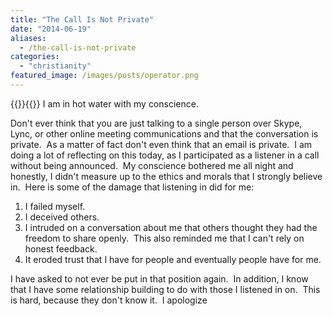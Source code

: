 ```yaml
---
title: "The Call Is Not Private"
date: "2014-06-19"
aliases:
  - /the-call-is-not-private
categories: 
  - "christianity"
featured_image: /images/posts/operator.png
---
```


{{<featuredimage>}}{{</featuredimage>}}
I am in hot water with my conscience.

Don't ever think that you are just talking to a single person over Skype, Lync, or other online meeting communications and that the conversation is private.  As a matter of fact don't even think that an email is private.  I am doing a lot of reflecting on this today, as I participated as a listener in a call  without being announced.  My conscience bothered me all night and honestly, I didn't measure up to the ethics and morals that I strongly believe in.  Here is some of the damage that listening in did for me:

1. I failed myself.
2. I deceived others.
3. I intruded on a conversation about me that others thought they had the freedom to share openly.  This also reminded me that I can't rely on honest feedback.
4. It eroded trust that I have for people and eventually people have for me.

I have asked to not ever be put in that position again.  In addition, I know that I have some relationship building to do with those I listened in on.  This is hard, because they don't know it.  I apologize
